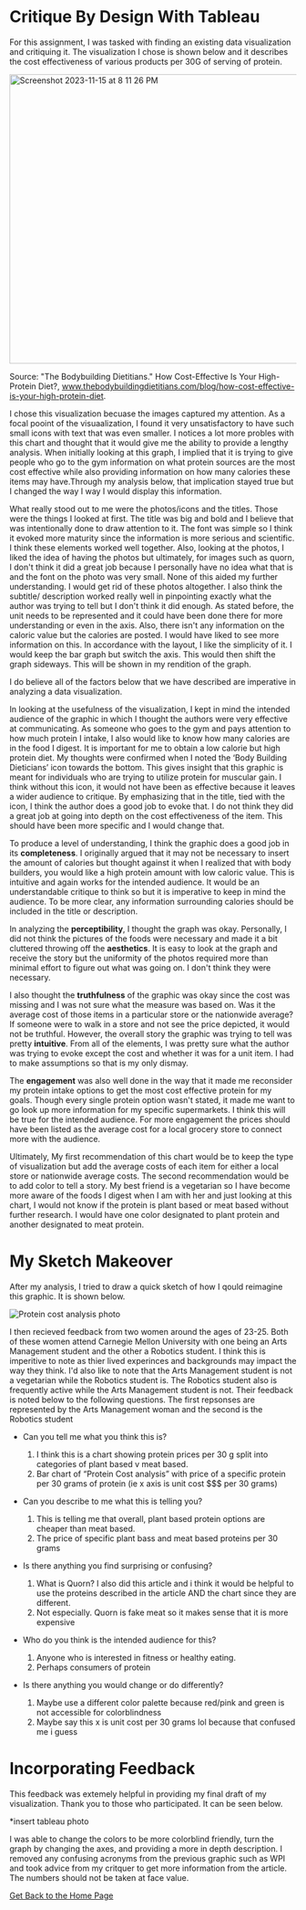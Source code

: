 # Critique By Design With Tableau

For this assignment, I was tasked with finding an existing data visualization and critiquing it. The visualization I chose is shown below and it describes the cost effectiveness of various products per 30G of serving of protein.

<img width="507" alt="Screenshot 2023-11-15 at 8 11 26 PM" src="https://github.com/Haleena426/Phillips-Haleena-Portfolio/assets/149639567/309d8112-4e7f-449b-99bf-95ee832d5f9d">

Source: "The Bodybuilding Dietitians." How Cost-Effective Is Your High-Protein Diet?, www.thebodybuildingdietitians.com/blog/how-cost-effective-is-your-high-protein-diet.

I chose this visualization becuase the images captured my attention. As a focal pooint of the visuaalization, I found it very unsatisfactory to have such small icons with text that was even smaller. I notices a lot more probles with this chart and thought that it would give me the ability to provide a lengthy analysis. When initially looking at this graph, I implied that it is trying to give people who go to the gym information on what protein sources are the most cost effective while also providing information on how many calories these items may have.Through my analysis below, that implication stayed true but I changed the way I way I would display this information.

What really stood out to me were the photos/icons and the titles. Those were the things I looked at first. The title was big and bold and I believe that was intentionally done to draw attention to it. The font was simple so I think it evoked more maturity since the information is more serious and scientific. I think these elements worked well together. Also, looking at the photos, I liked the idea of having the photos but ultimately, for images such as quorn, I don't think it did a great job because I personally have no idea what that is and the font on the photo was very small. None of this aided my further understanding. I would get rid of these photos altogether. I also think the subtitle/ description worked really well in pinpointing exactly what the author was trying to tell but I don't think it did enough. As stated before, the unit needs to be represented and it could have been done there for more understanding or even in the axis. Also, there isn't any information on the caloric value but the calories are posted. I would have liked to see more information on this. In accordance with the layout, I like the simplicity of it. I would keep the bar graph but switch the axis. This would then shift the graph sideways. This will be shown in my rendition of the graph. 

I do believe all of the factors below that we have described are imperative in analyzing a data visualization. 

In looking at the usefulness of the visualization, I kept in mind the intended audience of the graphic in which I thought the authors were very effective at communicating. As someone who goes to the gym and pays attention to how much protein I intake, I also would like to know how many calories are in the food I digest. It is important for me to obtain a low calorie but high protein diet. My thoughts were confirmed when I noted the ‘Body Building Dieticians’ icon towards the bottom. This gives insight that this graphic is meant for individuals who are trying to utilize protein for muscular gain. I think without this icon, it would not have been as effective because it leaves a wider audience to critique. By emphasizing that in the title, tied with the icon, I think the author does a good job to evoke that. I do not think they did a great job at going into depth on the cost effectiveness of the item. This should have been more specific and I would change that. 

To produce a level of understanding, I think the graphic does a good job in its **completeness**. I originally argued that it may not be necessary to insert the amount of calories but thought against it when I realized that with body builders, you would like a high protein amount with low caloric value. This is intuitive and again works for the intended audience. It would be an understandable critique to think so but it is imperative to keep in mind the audience. To be more clear, any information surrounding calories should be included in the title or description. 

In analyzing the **perceptibility**, I thought the graph was okay. Personally, I did not think the pictures of the foods were necessary and made it a bit cluttered throwing off the **aesthetics**. It is easy to look at the graph and receive the story but the uniformity of the photos required more than minimal effort to figure out what was going on. I don't think they were necessary.  

I also thought the **truthfulness** of the graphic was okay since the cost was missing and I was not sure what the measure was based on. Was it the average cost of those items in a particular store or the nationwide average? If someone were to walk in a store and not see the price depicted, it would not be truthful. However, the overall story the graphic was trying to tell was pretty **intuitive**. From all of the elements, I was pretty sure what the author was trying to evoke except the cost and whether it was for a unit item. I had to make assumptions so that is my only dismay. 

The **engagement** was also well done in the way that it made me reconsider my protein intake options to get the most cost effective protein for my goals. Though every single protein option wasn't stated, it made me want to go look up more information for my specific supermarkets. I think this will be true for the intended audience. For more engagement the prices should have been listed as the average cost for a local grocery store to connect more with the audience. 

Ultimately, My first recommendation of this chart would be to keep the type of visualization but add the average costs of each item for either a local store or nationwide average costs. The second recommendation would be to add color to tell a story. My best friend is a vegetarian so I have become more aware of the foods I digest when I am with her and just looking at this chart, I would not know if the protein is plant based or meat based without further research. I would have one color designated to plant protein and another designated to meat protein. 

# My Sketch Makeover

After my analysis, I tried to draw a quick sketch of how I qould reimagine this graphic. It is shown below. 

![Protein cost analysis photo](https://github.com/Haleena426/Phillips-Haleena-Portfolio/assets/149639567/f8ad981d-e583-4749-8c2c-74671bef3818)

I then recieved feedback from two women around the ages of 23-25. Both of these women attend Carnegie Mellon University with one being an Arts Management student and the other a Robotics student. I think this is imperitive to note as thier lived experinces and backgrounds may impact the way they think. I'd also like to note that the Arts Management student is not a vegetarian while the Robotics student is. The Robotics student also is frequently active while the Arts Management student is not. Their feedback is noted below to the following questions. The first repsonses are represented by the Arts Management woman and the second is the Robotics student

* Can you tell me what you think this is?
  1. I think this is a chart showing protein prices per 30 g split into categories of plant based v meat based.
  2. Bar chart of “Protein Cost analysis” with price of a specific protein per 30 grams of protein (ie x axis is unit cost $$$ per 30 grams)

* Can you describe to me what this is telling you?
  1. This is telling me that overall, plant based protein options are cheaper than meat based.
  2. The price of specific plant bass and meat based proteins per 30 grams
     
* Is there anything you find surprising or confusing?
  1. What is Quorn? I also did this article and i think it would be helpful to use the proteins described in the article AND the chart since they are different.
  2. Not especially. Quorn is fake meat so it makes sense that it is more expensive 

* Who do you think is the intended audience for this?
  1. Anyone who is interested in fitness or healthy eating.
  2. Perhaps consumers of protein

* Is there anything you would change or do differently?
  1. Maybe use a different color palette because red/pink and green is not accessible for colorblindness
  2. Maybe say this x is unit cost per 30 grams lol because that confused me i guess

# Incorporating Feedback

This feedback was extemely helpful in providing my final draft of my visualization. Thank you to those who participated. It can be seen below. 

*insert tableau photo

I was able to change the colors to be more colorblind friendly, turn the graph by changing the axes, and providing a more in depth description. I removed any confusing acronyms from the previous graphic such as WPI and took advice from my critquer to get more information from the article. The numbers should not be taken at face value. 

[Get Back to the Home Page](https://haleena426.github.io/Phillips-Haleena-Portfolio/)
